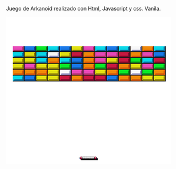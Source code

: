 Juego de Arkanoid realizado con Html, Javascript y css. Vanila.

![Resultado final del proyecto](Photos/Arkanoidfotofi.png)




